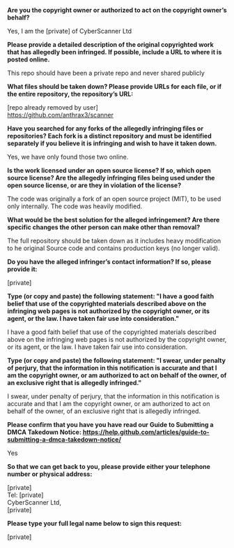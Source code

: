 **Are you the copyright owner or authorized to act on the copyright owner’s behalf?**

Yes, I am the [private] of CyberScanner Ltd

**Please provide a detailed description of the original copyrighted work that has allegedly been infringed. If possible, include a URL to where it is posted online.**

This repo should have been a private repo and never shared publicly

**What files should be taken down? Please provide URLs for each file, or if the entire repository, the repository’s URL:**

[repo already removed by user]  
https://github.com/anthrax3/scanner

**Have you searched for any forks of the allegedly infringing files or repositories? Each fork is a distinct repository and must be identified separately if you believe it is infringing and wish to have it taken down.**

Yes, we have only found those two online.

**Is the work licensed under an open source license? If so, which open source license? Are the allegedly infringing files being used under the open source license, or are they in violation of the license?**

The code was originally a fork of an open source project (MIT), to be used only internally. The code was heavily modified.

**What would be the best solution for the alleged infringement? Are there specific changes the other person can make other than removal?**

The full repository should be taken down as it includes heavy modification to he original Source code and contains production keys (no longer valid).

**Do you have the alleged infringer’s contact information? If so, please provide it:**

[private]

**Type (or copy and paste) the following statement: "I have a good faith belief that use of the copyrighted materials described above on the infringing web pages is not authorized by the copyright owner, or its agent, or the law. I have taken fair use into consideration."**

I have a good faith belief that use of the copyrighted materials described above on the infringing web pages is not authorized by the copyright owner, or its agent, or the law. I have taken fair use into consideration.

**Type (or copy and paste) the following statement: "I swear, under penalty of perjury, that the information in this notification is accurate and that I am the copyright owner, or am authorized to act on behalf of the owner, of an exclusive right that is allegedly infringed."**

I swear, under penalty of perjury, that the information in this notification is accurate and that I am the copyright owner, or am authorized to act on behalf of the owner, of an exclusive right that is allegedly infringed.

**Please confirm that you have you have read our Guide to Submitting a DMCA Takedown Notice: https://help.github.com/articles/guide-to-submitting-a-dmca-takedown-notice/**

Yes

**So that we can get back to you, please provide either your telephone number or physical address:**

[private]  
Tel: [private]  
CyberScanner Ltd,  
[private]

**Please type your full legal name below to sign this request:**

[private]
